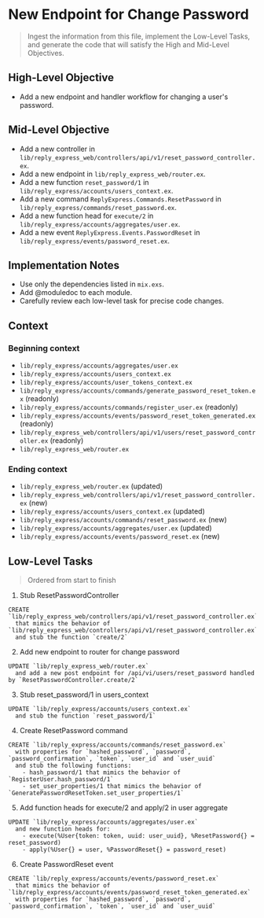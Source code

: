# New Endpoint for Change Password
> Ingest the information from this file, implement the Low-Level Tasks, and generate the code that will satisfy the High and Mid-Level Objectives.

## High-Level Objective

- Add a new endpoint and handler workflow for changing a user's password.

## Mid-Level Objective

- Add a new controller in `lib/reply_express_web/controllers/api/v1/reset_password_controller.ex`.
- Add a new endpoint in `lib/reply_express_web/router.ex`.
- Add a new function `reset_password/1` in `lib/reply_express/accounts/users_context.ex`.
- Add a new command `ReplyExpress.Commands.ResetPassword` in `lib/reply_express/commands/reset_password.ex`.
- Add a new function head for `execute/2` in `lib/reply_express/accounts/aggregates/user.ex`.
- Add a new event `ReplyExpress.Events.PasswordReset` in `lib/reply_express/events/password_reset.ex`.

## Implementation Notes

- Use only the dependencies listed in `mix.exs`.
- Add @moduledoc to each module.
- Carefully review each low-level task for precise code changes.

## Context

### Beginning context
- `lib/reply_express/accounts/aggregates/user.ex`
- `lib/reply_express/accounts/users_context.ex`
- `lib/reply_express/accounts/user_tokens_context.ex`
- `lib/reply_express/accounts/commands/generate_password_reset_token.ex` (readonly)
- `lib/reply_express/accounts/commands/register_user.ex` (readonly)
- `lib/reply_express/accounts/events/password_reset_token_generated.ex` (readonly)
- `lib/reply_express_web/controllers/api/v1/users/reset_password_controller.ex` (readonly)
- `lib/reply_express_web/router.ex`

### Ending context  
- `lib/reply_express_web/router.ex` (updated)
- `lib/reply_express_web/controllers/api/v1/reset_password_controller.ex` (new)
- `lib/reply_express/accounts/users_context.ex` (updated)
- `lib/reply_express/accounts/commands/reset_password.ex` (new)
- `lib/reply_express/accounts/aggregates/user.ex` (updated)
- `lib/reply_express/accounts/events/password_reset.ex` (new)

## Low-Level Tasks
> Ordered from start to finish

1. Stub ResetPasswordController
```aider
CREATE `lib/reply_express_web/controllers/api/v1/reset_password_controller.ex`
  that mimics the behavior of `lib/reply_express_web/controllers/api/v1/reset_password_controller.ex`
  and stub the function `create/2`
```
2. Add new endpoint to router for change password
```aider
UPDATE `lib/reply_express_web/router.ex`
  and add a new post endpoint for /api/vi/users/reset_password handled by `ResetPasswordController.create/2`
```
3. Stub reset_password/1 in users_context
```aider
UPDATE `lib/reply_express/accounts/users_context.ex`
  and stub the function `reset_password/1`
```
4. Create ResetPassword command
```aider
CREATE `lib/reply_express/accounts/commands/reset_password.ex`
  with properties for `hashed_password`, `password`, `password_confirmation`, `token`, `user_id` and `user_uuid`
  and stub the following functions:
    - hash_password/1 that mimics the behavior of `RegisterUser.hash_password/1`
    - set_user_properties/1 that mimics the behavior of `GeneratePasswordResetToken.set_user_properties/1`
```
5. Add function heads for execute/2 and apply/2 in user aggregate
```aider
UPDATE `lib/reply_express/accounts/aggregates/user.ex`
  and new function heads for:
    - execute(%User{token: token, uuid: user_uuid}, %ResetPassword{} = reset_password)
    - apply(%User{} = user, %PasswordReset{} = password_reset)
```
6. Create PasswordReset event
```aider
CREATE `lib/reply_express/accounts/events/password_reset.ex`
  that mimics the behavior of `lib/reply_express/accounts/events/password_reset_token_generated.ex`
  with properties for `hashed_password`, `password`, `password_confirmation`, `token`, `user_id` and `user_uuid`
```

